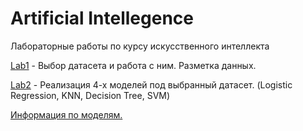 # Artificial Intellegence
Лабораторные работы по курсу искусственного интеллекта

[Lab1](Lab1) - Выбор датасета и работа с ним. Разметка данных.

[Lab2](Lab2) - Реализация 4-х моделей под выбранный датасет. (Logistic Regression, KNN, Decision Tree, SVM)

[Информация по моделям.](https://docviewer.yandex.ru/view/91931640/?page=1&*=KK02rBubdF49KifBJQrimm4Whq17InVybCI6InlhLWRpc2stcHVibGljOi8vR1dLY2wvZ2g4a2p0WmpGTjN1THlmQXEwT0ZmVnE0ZytsempMRFFTVnZpVTRLQzVmeTJ1L0hFZEN0T0owdEFmUnEvSjZicG1SeU9Kb25UM1ZvWG5EYWc9PSIsInRpdGxlIjoiQmlzaG9wIC0gUGF0dGVybiBSZWNvZ25pdGlvbiBhbmQgTWFjaGluZSBMZWFybmluZy5wZGYiLCJub2lmcmFtZSI6ZmFsc2UsInVpZCI6IjkxOTMxNjQwIiwidHMiOjE1ODkwMjY4NjIyMTIsInl1IjoiOTIxMzEwNDYyMTU4NDcxMDIyMSJ9)
